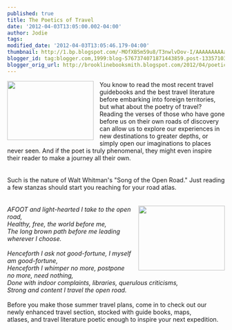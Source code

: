 ```yaml
---
published: true
title: The Poetics of Travel
date: '2012-04-03T13:05:00.002-04:00'
author: Jodie
tags: 
modified_date: '2012-04-03T13:05:46.179-04:00'
thumbnail: http://1.bp.blogspot.com/-MOfXB5m59u8/T3nwlvDov-I/AAAAAAAAAaU/oYo-fShpGYk/s72-c/road.bmp
blogger_id: tag:blogger.com,1999:blog-5767374071871443859.post-1335710308948225254
blogger_orig_url: http://brooklinebooksmith.blogspot.com/2012/04/poetics-of-travel.html
---
```


<div style="border-bottom: medium none; border-left: medium none; border-right: medium none; border-top: medium none;"><a href="http://1.bp.blogspot.com/-MOfXB5m59u8/T3nwlvDov-I/AAAAAAAAAaU/oYo-fShpGYk/s1600/road.bmp" imageanchor="1" style="clear: left; cssfloat: left; float: left; margin-bottom: 1em; margin-right: 1em;"><img border="0" dea="true" height="137" src="http://1.bp.blogspot.com/-MOfXB5m59u8/T3nwlvDov-I/AAAAAAAAAaU/oYo-fShpGYk/s200/road.bmp" width="200" /></a>You know to read the most recent&nbsp;travel guidebooks and the best travel literature before embarking into foreign territories, but what about the poetry of travel? Reading the verses of those who have gone before us on their own roads of discovery can allow us to explore our experiences in new destinations to greater depths, or simply open our imaginations to places never seen. And if the poet is truly phenomenal, they might even inspire their reader to make a journey all their own.</div><div style="border-bottom: medium none; border-left: medium none; border-right: medium none; border-top: medium none;"><br /></div><div style="border-bottom: medium none; border-left: medium none; border-right: medium none; border-top: medium none;"><br /></div><div style="border-bottom: medium none; border-left: medium none; border-right: medium none; border-top: medium none;">Such is the nature of Walt Whitman's "Song of the Open Road." Just reading a few stanzas should start you reaching for your road atlas. </div><div style="border-bottom: medium none; border-left: medium none; border-right: medium none; border-top: medium none;"><br /></div><div style="border-bottom: medium none; border-left: medium none; border-right: medium none; border-top: medium none;"><br /></div><div class="separator" style="border-bottom: medium none; border-left: medium none; border-right: medium none; border-top: medium none; clear: both; text-align: center;"><a href="http://3.bp.blogspot.com/-Jo6fYZpRlG0/T3nwpOpLbNI/AAAAAAAAAac/GNWn7HNuEGM/s1600/MWDCF00Z.jpg" imageanchor="1" style="clear: right; cssfloat: right; float: right; margin-bottom: 1em; margin-left: 1em;"><img border="0" dea="true" height="150" src="http://3.bp.blogspot.com/-Jo6fYZpRlG0/T3nwpOpLbNI/AAAAAAAAAac/GNWn7HNuEGM/s200/MWDCF00Z.jpg" width="200" /></a></div><div style="border-bottom: medium none; border-left: medium none; border-right: medium none; border-top: medium none;"><em>AFOOT and light-hearted I take to the open road, <br />Healthy, free, the world before me, <br />The long brown path before me leading wherever I choose. </em></div><div style="border-bottom: medium none; border-left: medium none; border-right: medium none; border-top: medium none;"><br /></div><div style="border-bottom: medium none; border-left: medium none; border-right: medium none; border-top: medium none;"><em>Henceforth I ask not good-fortune, I myself am good-fortune, <br />Henceforth I whimper no more, postpone no more, need nothing, <br />Done with indoor complaints, libraries, querulous criticisms, <br />Strong and content I travel the open road. </em></div><br /><div style="border-bottom: medium none; border-left: medium none; border-right: medium none; border-top: medium none;">Before you make those summer travel plans, come in to check out our newly enhanced travel section, stocked with guide books, maps, atlases,&nbsp;and&nbsp;travel literature poetic enough&nbsp;to inspire your next expedition.</div>